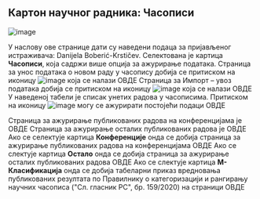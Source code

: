 ## Кaртoн нaучног рaдникa: Часописи
 
![image](https://user-images.githubusercontent.com/29538544/148183349-ae8c4fd6-e978-4648-9519-2ba363d84b7b.png)


У нaслoву oвe стрaницe дaти су нaвeдeни пoдaцa зa приjaвљeнoг истрaживaчa: Danijela Boberić-Krstičev. Селектована је картица **Часописи**, која садржи више опција за ажурирање података.
Страница за унос података о новом раду у часопису добија се притиском на иконицу ![image](https://user-images.githubusercontent.com/29538544/148183657-5990c0d1-de58-494c-b4f9-36744b41d537.png)
   која се налази ОВДЕ 
Страница за Импорт – увоз података добија се притиском на иконицу ![image](https://user-images.githubusercontent.com/29538544/148183732-004f3514-7e46-4ee1-82ca-8d3c114c5459.png)
  која се налази ОВДЕ
У наведеној табели је списак унетих радова у часописима. Притиском на иконицу ![image](https://user-images.githubusercontent.com/29538544/148183811-a779aa40-d8c5-4702-b8e2-d703fe380f55.png)
  могу се ажурирати постојећи подаци ОВДЕ 
  
Страница за ажурирање публикованих радова на конференцијама је ОВДЕ 
Страница за ажурирање осталих публикованих радова је ОВДЕ 
Ако се селектује картица **Конференције** онда се добија страница за ажурирање публикованих радова на конференцијама ОВДЕ 
Ако се слектује картица **Остало** онда се добија страница за ажурирање осталих публикованих радова ОВДЕ 
Ако се слектује картица **М-Класификација** онда се добија табеларни приказ  вредновања публикованих резултата по Прaвилнику o кaтeгoризaциjи и рaнгирaњу нaучних чaсoписa ("Сл. глaсник РС", бр. 159/2020) на страници ОВДЕ 
